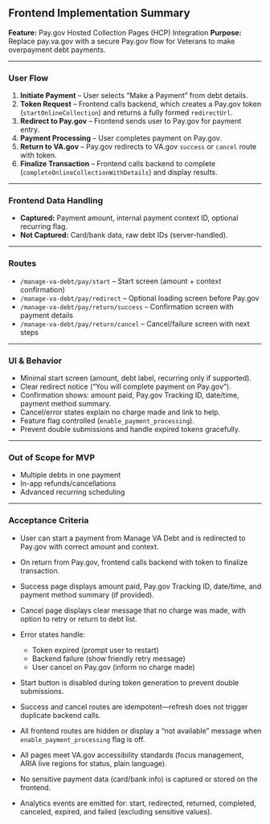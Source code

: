 ## **Frontend Implementation Summary**

**Feature:** Pay.gov Hosted Collection Pages (HCP) Integration
**Purpose:** Replace pay.va.gov with a secure Pay.gov flow for Veterans to make overpayment debt payments.

---

### **User Flow**

1. **Initiate Payment** – User selects “Make a Payment” from debt details.
2. **Token Request** – Frontend calls backend, which creates a Pay.gov token (`startOnlineCollection`) and returns a fully formed `redirectUrl`.
3. **Redirect to Pay.gov** – Frontend sends user to Pay.gov for payment entry.
4. **Payment Processing** – User completes payment on Pay.gov.
5. **Return to VA.gov** – Pay.gov redirects to VA.gov `success` or `cancel` route with token.
6. **Finalize Transaction** – Frontend calls backend to complete (`completeOnlineCollectionWithDetails`) and display results.

---

### **Frontend Data Handling**

* **Captured:** Payment amount, internal payment context ID, optional recurring flag.
* **Not Captured:** Card/bank data, raw debt IDs (server-handled).

---

### **Routes**

* `/manage-va-debt/pay/start` – Start screen (amount + context confirmation)
* `/manage-va-debt/pay/redirect` – Optional loading screen before Pay.gov
* `/manage-va-debt/pay/return/success` – Confirmation screen with payment details
* `/manage-va-debt/pay/return/cancel` – Cancel/failure screen with next steps

---

### **UI & Behavior**

* Minimal start screen (amount, debt label, recurring only if supported).
* Clear redirect notice (“You will complete payment on Pay.gov”).
* Confirmation shows: amount paid, Pay.gov Tracking ID, date/time, payment method summary.
* Cancel/error states explain no charge made and link to help.
* Feature flag controlled (`enable_payment_processing`).
* Prevent double submissions and handle expired tokens gracefully.

---

### **Out of Scope for MVP**

* Multiple debts in one payment
* In-app refunds/cancellations
* Advanced recurring scheduling

---

### **Acceptance Criteria**

* User can start a payment from Manage VA Debt and is redirected to Pay.gov with correct amount and context.
* On return from Pay.gov, frontend calls backend with token to finalize transaction.
* Success page displays amount paid, Pay.gov Tracking ID, date/time, and payment method summary (if provided).
* Cancel page displays clear message that no charge was made, with option to retry or return to debt list.
* Error states handle:

  * Token expired (prompt user to restart)
  * Backend failure (show friendly retry message)
  * User cancel on Pay.gov (inform no charge made)
* Start button is disabled during token generation to prevent double submissions.
* Success and cancel routes are idempotent—refresh does not trigger duplicate backend calls.
* All frontend routes are hidden or display a “not available” message when `enable_payment_processing` flag is off.
* All pages meet VA.gov accessibility standards (focus management, ARIA live regions for status, plain language).
* No sensitive payment data (card/bank info) is captured or stored on the frontend.
* Analytics events are emitted for: start, redirected, returned, completed, canceled, expired, and failed (excluding sensitive values).


